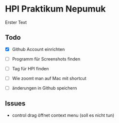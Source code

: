 # HPI Praktikum Nepumuk
Erster Text


## Todo      

- [x] Github Account einrichten 
- [ ] Programm für Screenshots finden
- [ ] Tag für HPI finden 
- [ ] Wie zoomt man auf Mac mit shortcut 
- [ ] änderungen in Github speichern


## Issues
- control drag öffnet context menu (soll es nicht tun)